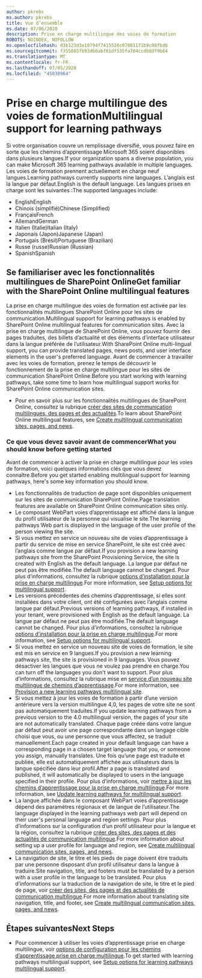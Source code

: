 ```yaml
---
author: pkrebs
ms.author: pkrebs
title: Vue d’ensemble
ms.date: 07/06/2020
description: Prise en charge multilingue des voies de formation
ROBOTS: NOINDEX, NOFOLLOW
ms.openlocfilehash: d3b123d3e10794f7415526c07001171b9c08fbd6
ms.sourcegitcommit: f355885fb93d66abf61df535fa704ccdb8df9b64
ms.translationtype: MT
ms.contentlocale: fr-FR
ms.lasthandoff: 07/05/2020
ms.locfileid: "45038964"
---
```

# <a name="multilingual-support-for-learning-pathways"></a><span data-ttu-id="eb211-103">Prise en charge multilingue des voies de formation</span><span class="sxs-lookup"><span data-stu-id="eb211-103">Multilingual support for learning pathways</span></span>

<span data-ttu-id="eb211-104">Si votre organisation couvre un remplissage diversifié, vous pouvez faire en sorte que les chemins d’apprentissage Microsoft 365 soient disponibles dans plusieurs langues.</span><span class="sxs-lookup"><span data-stu-id="eb211-104">If your organization spans a diverse population, you can make Microsoft 365 learning pathways available in multiple languages.</span></span> <span data-ttu-id="eb211-105">Les voies de formation prennent actuellement en charge neuf langues.</span><span class="sxs-lookup"><span data-stu-id="eb211-105">Learning pathways currently supports nine languages.</span></span> <span data-ttu-id="eb211-106">L’anglais est la langue par défaut.</span><span class="sxs-lookup"><span data-stu-id="eb211-106">English is the default language.</span></span> <span data-ttu-id="eb211-107">Les langues prises en charge sont les suivantes :</span><span class="sxs-lookup"><span data-stu-id="eb211-107">The supported languages include:</span></span>   

- <span data-ttu-id="eb211-108">English</span><span class="sxs-lookup"><span data-stu-id="eb211-108">English</span></span>    
- <span data-ttu-id="eb211-109">Chinois (simplifié)</span><span class="sxs-lookup"><span data-stu-id="eb211-109">Chinese (Simplified)</span></span>
- <span data-ttu-id="eb211-110">Français</span><span class="sxs-lookup"><span data-stu-id="eb211-110">French</span></span>
- <span data-ttu-id="eb211-111">Allemand</span><span class="sxs-lookup"><span data-stu-id="eb211-111">German</span></span>
- <span data-ttu-id="eb211-112">Italien (Italie)</span><span class="sxs-lookup"><span data-stu-id="eb211-112">Italian (Italy)</span></span>
- <span data-ttu-id="eb211-113">Japonais (Japon)</span><span class="sxs-lookup"><span data-stu-id="eb211-113">Japanese (Japan)</span></span>
- <span data-ttu-id="eb211-114">Portugais (Brésil)</span><span class="sxs-lookup"><span data-stu-id="eb211-114">Portuguese (Brazilian)</span></span>
- <span data-ttu-id="eb211-115">Russe (russe)</span><span class="sxs-lookup"><span data-stu-id="eb211-115">Russian (Russian)</span></span>
- <span data-ttu-id="eb211-116">Spanish</span><span class="sxs-lookup"><span data-stu-id="eb211-116">Spanish</span></span>

## <a name="get-familiar-with-the-sharepoint-online-multilingual-features"></a><span data-ttu-id="eb211-117">Se familiariser avec les fonctionnalités multilingues de SharePoint Online</span><span class="sxs-lookup"><span data-stu-id="eb211-117">Get familiar with the SharePoint Online multilingual features</span></span>
<span data-ttu-id="eb211-118">La prise en charge multilingue des voies de formation est activée par les fonctionnalités multilingues SharePoint Online pour les sites de communication.</span><span class="sxs-lookup"><span data-stu-id="eb211-118">Multilingual support for learning pathways is enabled by SharePoint Online multilingual features for communication sites.</span></span>
<span data-ttu-id="eb211-119">Avec la prise en charge multilingue de SharePoint Online, vous pouvez fournir des pages traduites, des billets d’actualité et des éléments d’interface utilisateur dans la langue préférée de l’utilisateur.</span><span class="sxs-lookup"><span data-stu-id="eb211-119">With SharePoint Online multi-lingual support, you can provide translated pages, news posts, and user interface elements in the user's preferred language.</span></span> <span data-ttu-id="eb211-120">Avant de commencer à travailler avec les voies de formation, prenez le temps de découvrir le fonctionnement de la prise en charge multilingue pour les sites de communication SharePoint Online.</span><span class="sxs-lookup"><span data-stu-id="eb211-120">Before you start working with learning pathways, take some time to learn how multilingual support works for SharePoint Online communication sites.</span></span> 
- <span data-ttu-id="eb211-121">Pour en savoir plus sur les fonctionnalités multilingues de SharePoint Online, consultez la rubrique [créer des sites de communication multilingues, des pages et des actualités](https://support.office.com/article/2bb7d610-5453-41c6-a0e8-6f40b3ed750c).</span><span class="sxs-lookup"><span data-stu-id="eb211-121">To learn about SharePoint Online multilingual features, see [Create multilingual communication sites, pages, and news](https://support.office.com/article/2bb7d610-5453-41c6-a0e8-6f40b3ed750c).</span></span> 

### <a name="what-you-should-know-before-getting-started"></a><span data-ttu-id="eb211-122">Ce que vous devez savoir avant de commencer</span><span class="sxs-lookup"><span data-stu-id="eb211-122">What you should know before getting started</span></span> 
<span data-ttu-id="eb211-123">Avant de commencer à activer la prise en charge multilingue pour les voies de formation, voici quelques informations clés que vous devez connaître.</span><span class="sxs-lookup"><span data-stu-id="eb211-123">Before you get started enabling multilingual support for learning pathways, here's some key information you should know.</span></span> 

- <span data-ttu-id="eb211-124">Les fonctionnalités de traduction de page sont disponibles uniquement sur les sites de communication SharePoint Online.</span><span class="sxs-lookup"><span data-stu-id="eb211-124">Page translation features are available on SharePoint Online communication sites only.</span></span>
- <span data-ttu-id="eb211-125">Le composant WebPart voies d’apprentissage est affiché dans la langue du profil utilisateur de la personne qui visualise le site.</span><span class="sxs-lookup"><span data-stu-id="eb211-125">The learning pathways Web part is displayed in the language of the user profile of the person viewing the site.</span></span>   
- <span data-ttu-id="eb211-126">Si vous mettez en service un nouveau site de voies d’apprentissage à partir du service de mise en service SharePoint, le site est créé avec l’anglais comme langue par défaut.</span><span class="sxs-lookup"><span data-stu-id="eb211-126">If you provision a new learning pathways site from the SharePoint Provisioning Service, the site is created with English as the default language.</span></span> <span data-ttu-id="eb211-127">La langue par défaut ne peut pas être modifiée.</span><span class="sxs-lookup"><span data-stu-id="eb211-127">The default language cannot be changed.</span></span> <span data-ttu-id="eb211-128">Pour plus d’informations, consultez la rubrique [options d’installation pour la prise en charge multilingue](https://docs.microsoft.com/office365/customlearning/custom_setupoptions_ml).</span><span class="sxs-lookup"><span data-stu-id="eb211-128">For more information, see [Setup options for multilingual support](https://docs.microsoft.com/office365/customlearning/custom_setupoptions_ml).</span></span>
- <span data-ttu-id="eb211-129">Les versions précédentes des chemins d’apprentissage, si elles sont installées dans votre client, ont été configurées avec l’anglais comme langue par défaut.</span><span class="sxs-lookup"><span data-stu-id="eb211-129">Previous versions of learning pathways, if installed in your tenant, were provisioned with English as the default language.</span></span> <span data-ttu-id="eb211-130">La langue par défaut ne peut pas être modifiée.</span><span class="sxs-lookup"><span data-stu-id="eb211-130">The default language cannot be changed.</span></span> <span data-ttu-id="eb211-131">Pour plus d’informations, consultez la rubrique [options d’installation pour la prise en charge multilingue](https://docs.microsoft.com/office365/customlearning/custom_setupoptions_ml).</span><span class="sxs-lookup"><span data-stu-id="eb211-131">For more information, see [Setup options for multilingual support](https://docs.microsoft.com/office365/customlearning/custom_setupoptions_ml).</span></span>
- <span data-ttu-id="eb211-132">Si vous mettez en service un nouveau site de voies de formation, le site est mis en service en 9 langues.</span><span class="sxs-lookup"><span data-stu-id="eb211-132">If you provision a new learning pathways site, the site is provisioned in 9 languages.</span></span> <span data-ttu-id="eb211-133">Vous pouvez désactiver les langues que vous ne voulez pas prendre en charge.</span><span class="sxs-lookup"><span data-stu-id="eb211-133">You can turn off the languages you don't want to support.</span></span> <span data-ttu-id="eb211-134">Pour plus d’informations, consultez la rubrique mise en [service d’un nouveau site multilingue de chemins d’apprentissage](https://docs.microsoft.com/office365/customlearning/custom_provision_ml).</span><span class="sxs-lookup"><span data-stu-id="eb211-134">For more information, see [Provision a new learning pathways multilingual site](https://docs.microsoft.com/office365/customlearning/custom_provision_ml).</span></span>  
- <span data-ttu-id="eb211-135">Si vous mettez à jour les voies de formation à partir d’une version antérieure vers la version multilingue 4,0, les pages de votre site ne sont pas automatiquement traduites.</span><span class="sxs-lookup"><span data-stu-id="eb211-135">If you update learning pathways from a previous version to the 4.0 multilingual version, the pages of your site are not automatically translated.</span></span> <span data-ttu-id="eb211-136">Chaque page créée dans votre langue par défaut peut avoir une page correspondante dans un langage cible choisi que vous, ou une personne que vous affectez, se traduit manuellement.</span><span class="sxs-lookup"><span data-stu-id="eb211-136">Each page created in your default language can have a corresponding page in a chosen target language that you, or someone you assign, manually translates.</span></span> <span data-ttu-id="eb211-137">Une fois qu’une page est traduite et publiée, elle est automatiquement affichée aux utilisateurs dans la langue spécifiée dans leur profil.</span><span class="sxs-lookup"><span data-stu-id="eb211-137">After a page is translated and published, it will automatically be displayed to users in the language specified in their profile.</span></span> <span data-ttu-id="eb211-138">Pour plus d’informations, voir [mettre à jour les chemins d’apprentissage pour la prise en charge multilingue](https://docs.microsoft.com/office365/customlearning/custom_update_ml).</span><span class="sxs-lookup"><span data-stu-id="eb211-138">For more information, see [Update learning pathways for multilingual support](https://docs.microsoft.com/office365/customlearning/custom_update_ml).</span></span> 
- <span data-ttu-id="eb211-139">La langue affichée dans le composant WebPart voies d’apprentissage dépend des paramètres régionaux et de langue de l’utilisateur.</span><span class="sxs-lookup"><span data-stu-id="eb211-139">The language displayed in the learning pathways web part will depend on their user's personal language and region settings.</span></span> <span data-ttu-id="eb211-140">Pour plus d’informations sur la configuration d’un profil utilisateur pour la langue et la région, consultez la rubrique [créer des sites, des pages et des actualités de communication multilingue](https://support.office.com/article/2bb7d610-5453-41c6-a0e8-6f40b3ed750c).</span><span class="sxs-lookup"><span data-stu-id="eb211-140">For more information about setting up a user profile for language and region, see [Create multilingual communication sites, pages, and news](https://support.office.com/article/2bb7d610-5453-41c6-a0e8-6f40b3ed750c).</span></span> 
- <span data-ttu-id="eb211-141">La navigation de site, le titre et les pieds de page doivent être traduits par une personne disposant d’un profil utilisateur dans la langue à traduire.</span><span class="sxs-lookup"><span data-stu-id="eb211-141">Site navigation, title, and footers must be translated by a person with a user profile in the language to be translated.</span></span> <span data-ttu-id="eb211-142">Pour plus d’informations sur la traduction de la navigation de site, le titre et le pied de page, voir [créer des sites, des pages et des actualités de communication multilingue](https://support.office.com/article/2bb7d610-5453-41c6-a0e8-6f40b3ed750c).</span><span class="sxs-lookup"><span data-stu-id="eb211-142">For more information about translating site navigation, title, and footer, see [Create multilingual communication sites, pages, and news](https://support.office.com/article/2bb7d610-5453-41c6-a0e8-6f40b3ed750c).</span></span>

## <a name="next-steps"></a><span data-ttu-id="eb211-143">Étapes suivantes</span><span class="sxs-lookup"><span data-stu-id="eb211-143">Next Steps</span></span>
- <span data-ttu-id="eb211-144">Pour commencer à utiliser les voies d’apprentissage prise en charge multilingue, voir [options de configuration pour les chemins d’apprentissage prise en charge multilingue](https://docs.microsoft.com/office365/customlearning/custom_setupoptions_ml).</span><span class="sxs-lookup"><span data-stu-id="eb211-144">To get started with learning pathways multilingual support, see [Setup options for learning pathways multilingual support](https://docs.microsoft.com/office365/customlearning/custom_setupoptions_ml).</span></span>